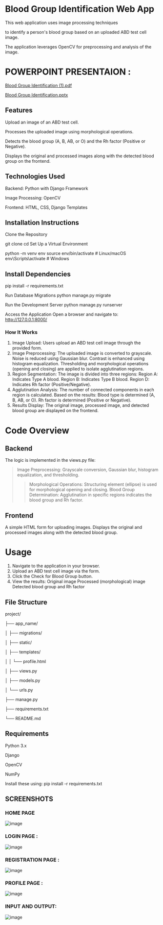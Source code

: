 # Blood Group Identification Web App

This web application uses image processing techniques 

to identify a person's blood group based on an uploaded ABD test cell image. 

The application leverages OpenCV for preprocessing and analysis of the image.

# POWERPOINT PRESENTAION :
[Blood Group Identification  (1).pdf](https://github.com/user-attachments/files/17948741/Blood.Group.Identification.1.pdf)

[Blood Group Identification.pptx](https://github.com/user-attachments/files/17948829/Blood.Group.Identification.pptx)

## Features
Upload an image of an ABD test cell.

Processes the uploaded image using morphological operations.

Detects the blood group (A, B, AB, or O) and the Rh factor (Positive or Negative).

Displays the original and processed images along with the detected blood group on the frontend.

## Technologies Used
Backend: Python with Django Framework

Image Processing: OpenCV

Frontend: HTML, CSS, Django Templates

## Installation Instructions

Clone the Repository

git clone <repository-url>
cd <repository-folder>
Set Up a Virtual Environment

python -m venv env
source env/bin/activate # Linux/macOS
env\Scripts\activate # Windows

## Install Dependencies

pip install -r requirements.txt

Run Database Migrations
python manage.py migrate

Run the Development Server
python manage.py runserver

Access the Application Open a browser and navigate to:
http://127.0.0.1:8000/

### How It Works

1. Image Upload:
   Users upload an ABD test cell image through the provided form.
2. Image Preprocessing:
   The uploaded image is converted to grayscale.
   Noise is reduced using Gaussian blur.
   Contrast is enhanced using histogram equalization.
   Thresholding and morphological operations (opening and closing) are applied to isolate agglutination regions.
3. Region Segmentation:
   The image is divided into three regions:
   Region A: Indicates Type A blood.
   Region B: Indicates Type B blood.
   Region D: Indicates Rh factor (Positive/Negative).
4. Agglutination Analysis:
   The number of connected components in each region is calculated.
   Based on the results:
   Blood type is determined (A, B, AB, or O).
   Rh factor is determined (Positive or Negative).
5. Results Display:
   The original image, processed image, and detected blood group are displayed on the frontend.

# Code Overview
## Backend
The logic is implemented in the views.py file:

> Image Preprocessing:
Grayscale conversion, Gaussian blur, histogram equalization, and thresholding.
> >Morphological Operations:
Structuring element (ellipse) is used for morphological opening and closing.
> Blood Group Determination:
Agglutination in specific regions indicates the blood group and Rh factor.

## Frontend
A simple HTML form for uploading images.
Displays the original and processed images along with the detected blood group.

# Usage

1. Navigate to the application in your browser.
2. Upload an ABD test cell image via the form.
3. Click the Check for Blood Group button.
4. View the results:
   Original image
   Processed (morphological) image
   Detected blood group and Rh factor

## File Structure

project/

├── app_name/

│ ├── migrations/

│ ├── static/

│ ├── templates/

│ │ └── profile.html

│ ├── views.py

│ ├── models.py

│ └── urls.py

├── manage.py

├── requirements.txt

└── README.md

## Requirements
Python 3.x

Django

OpenCV

NumPy

Install these using:
pip install -r requirements.txt

## SCREENSHOTS 
### HOME PAGE
![image](https://github.com/user-attachments/assets/467ac829-0f7a-4d38-b164-c80fb107886e)

### LOGIN PAGE :
![image](https://github.com/user-attachments/assets/a3403fe0-c723-45b3-a90c-4491212249e4)

### REGISTRATION PAGE :
![image](https://github.com/user-attachments/assets/5baa2973-5a2a-4a25-80fe-0a39d093a8bc)

### PROFILE PAGE :
![image](https://github.com/user-attachments/assets/8f50b3bb-301e-45e6-b6c4-429f2bc788be)

### INPUT AND OUTPUT:
![image](https://github.com/user-attachments/assets/663fd878-ff5e-429d-bf5b-1fe769a00b98)

